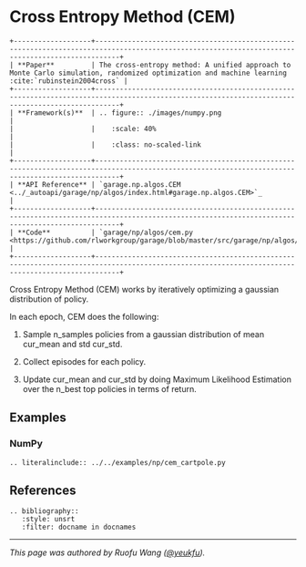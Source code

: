 # Cross Entropy Method (CEM)

```eval_rst
+-------------------+--------------------------------------------------------------------------------------------------------------------------------------------------+
| **Paper**         | The cross-entropy method: A unified approach to Monte Carlo simulation, randomized optimization and machine learning :cite:`rubinstein2004cross` |
+-------------------+--------------------------------------------------------------------------------------------------------------------------------------------------+
| **Framework(s)**  | .. figure:: ./images/numpy.png                                                                                                                   |
|                   |    :scale: 40%                                                                                                                                   |
|                   |    :class: no-scaled-link                                                                                                                        |
+-------------------+--------------------------------------------------------------------------------------------------------------------------------------------------+
| **API Reference** | `garage.np.algos.CEM <../_autoapi/garage/np/algos/index.html#garage.np.algos.CEM>`_                                                              |
+-------------------+--------------------------------------------------------------------------------------------------------------------------------------------------+
| **Code**          | `garage/np/algos/cem.py <https://github.com/rlworkgroup/garage/blob/master/src/garage/np/algos/cem.py>`_                                         |
+-------------------+--------------------------------------------------------------------------------------------------------------------------------------------------+
```

Cross Entropy Method (CEM) works by iteratively optimizing a gaussian
distribution of policy.

In each epoch, CEM does the following:

1. Sample n_samples policies from a gaussian distribution of mean cur_mean and
std cur_std.

2. Collect episodes for each policy.

3. Update cur_mean and cur_std by doing Maximum Likelihood Estimation over the
n_best top policies in terms of return.

## Examples

### NumPy

```eval_rst
.. literalinclude:: ../../examples/np/cem_cartpole.py
```

## References

```eval_rst
.. bibliography::
   :style: unsrt
   :filter: docname in docnames
```

----

*This page was authored by Ruofu Wang ([@yeukfu](https://github.com/yeukfu)).*
